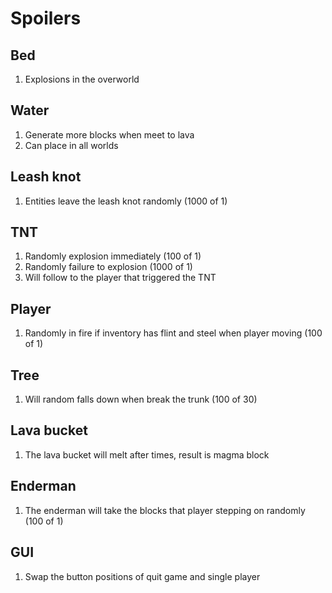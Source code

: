 # Spoilers
## Bed
1. Explosions in the overworld

## Water
1. Generate more blocks when meet to lava
2. Can place in all worlds

## Leash knot
1. Entities leave the leash knot randomly (1000 of 1)

## TNT
1. Randomly explosion immediately (100 of 1)
2. Randomly failure to explosion (1000 of 1)
3. Will follow to the player that triggered the TNT

## Player
1. Randomly in fire if inventory has flint and steel when player moving (100 of 1)

## Tree
1. Will random falls down when break the trunk (100 of 30) 

## Lava bucket
1. The lava bucket will melt after times, result is magma block

## Enderman
1. The enderman will take the blocks that player stepping on randomly (100 of 1)

## GUI
1. Swap the button positions of quit game and single player